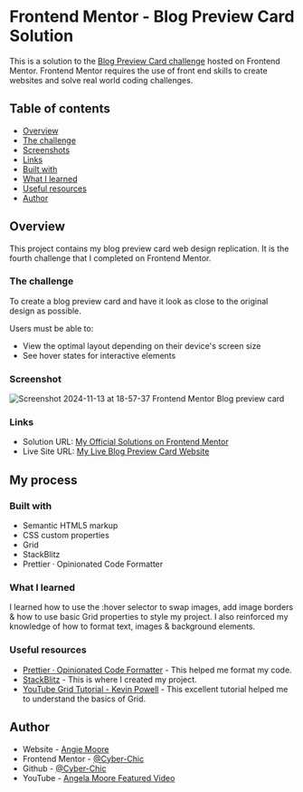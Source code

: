 # Frontend Mentor - Blog Preview Card Solution

This is a solution to the [Blog Preview Card challenge](https://www.frontendmentor.io/challenges/nft-preview-card-component-SbdUL_w0U) hosted on Frontend Mentor.
Frontend Mentor requires the use of front end skills to create websites and solve real world coding challenges.

## Table of contents

-   [Overview](#overview)
  - [The challenge](#the-challenge)
  - [Screenshots](#screenshots)
  - [Links](#links)
  - [Built with](#built-with)
  - [What I learned](#what-i-learned)
  - [Useful resources](#useful-resources)
  - [Author](#author)


## Overview
This project contains my blog preview card web design replication.  It is the fourth challenge that I completed on Frontend Mentor.

### The challenge

To create a blog preview card and have it look as close to the original design as possible.  

Users must be able to: 

- View the optimal layout depending on their device's screen size
- See hover states for interactive elements


### Screenshot

![Screenshot 2024-11-13 at 18-57-37 Frontend Mentor Blog preview card](https://github.com/user-attachments/assets/7a303163-8f99-46c5-a3e5-809c1d88f0cc)

### Links

- Solution URL: [My Official Solutions on Frontend Mentor](https://www.frontendmentor.io/profile/Cyber-Chic)
- Live Site URL: [My Live Blog Preview Card Website](https://cyber-chic.github.io/blog-preview-card/)

## My process

### Built with

- Semantic HTML5 markup
- CSS custom properties
- Grid
- StackBlitz
- Prettier · Opinionated Code Formatter

### What I learned

I learned how to use the :hover selector to swap images, add image borders & how to use basic Grid properties to style my project. I also reinforced my knowledge of how to format text, images & background elements.

### Useful resources

- [Prettier · Opinionated Code Formatter](https://prettier.io/) - This helped me format my code.
- [StackBlitz](https://stackblitz.com/) - This is where I created my project.
- [YouTube Grid Tutorial - Kevin Powell](https://www.youtube.com/watch?v=_lEkD8IGkwo) - This excellent tutorial helped me to understand the basics of Grid.

## Author

- Website - [Angie Moore](https://linktr.ee/angie_moore)
- Frontend Mentor - [@Cyber-Chic](https://www.frontendmentor.io/profile/Cyber-Chic)
- Github - [@Cyber-Chic](https://github.com/Cyber-Chic)
- YouTube - [Angela Moore Featured Video](https://www.youtube.com/watch?v=3yS19NcRQt8&ab_channel=TBrandStudio)
